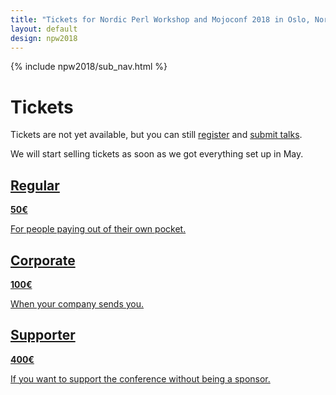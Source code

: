 ```yaml
---
title: "Tickets for Nordic Perl Workshop and Mojoconf 2018 in Oslo, Norway"
layout: default
design: npw2018
---
```


{% include npw2018/sub_nav.html %}

# Tickets

Tickets are not yet available, but you can still
[register](http://npw2018.oslo.pm/npw2018/main) and
[submit talks](/npw2018/2018/04/19/npw2018-call-for-papers.html).

We will start selling tickets as soon as we got everything set up in May.

<div class="tickets-for-sale">
  <a href="http://npw2018.oslo.pm/npw2018/main" class="tickets-for-sale_ticket">
    <h2>Regular</h2>
    <b>50&euro;</b>
    <p>For people paying out of their own pocket.</p>
  </a>
  <a href="http://npw2018.oslo.pm/npw2018/main" class="tickets-for-sale_ticket">
    <h2>Corporate</h2>
    <b>100&euro;</b>
    <p>When your company sends you.</p>
  </a>
  <a href="http://npw2018.oslo.pm/npw2018/main" class="tickets-for-sale_ticket">
    <h2>Supporter</h2>
    <b>400&euro;</b>
    <p>If you want to support the conference without being a sponsor.</p>
  </a>
</div>
